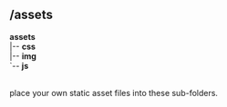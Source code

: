 ## /assets

<p><b class="NORM">assets</b>
<br>				   |-- <b class="DIR">css</b>
<br>				   |-- <b class="DIR">img</b>
<br>				   `-- <b class="DIR">js</b>
<br><br>
</p>

place your own static asset files into these sub-folders.

